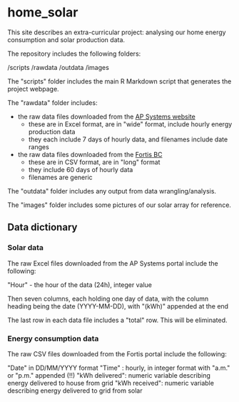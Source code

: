 # home_solar

This site describes an extra-curricular project: analysing our home energy consumption and solar production data.

The repository includes the following folders:

/scripts
/rawdata
/outdata
/images

The "scripts" folder includes the main R Markdown script that generates the project webpage.

The "rawdata" folder includes:  
- the raw data files downloaded from the [AP Systems website](https://www.apsystemsema.com)
  - these are in Excel format, are in "wide" format, include hourly energy production data
  - they each include 7 days of hourly data, and filenames include date ranges
- the raw data files downloaded from the [Fortis BC](https://www.fortisbc.com)
  - these are in CSV format, are in "long" format
  - they include 60 days of hourly data
  - filenames are generic
  
The "outdata" folder includes any output from data wrangling/analysis.
 
The "images" folder includes some pictures of our solar array for reference.

## Data dictionary

### Solar data

The raw Excel files downloaded from the AP Systems portal include the following:

"Hour" - the hour of the data (24h), integer value

Then seven columns, each holding one day of data, with the column heading being the date (YYYY-MM-DD), with "(kWh)" appended at the end

The last row in each data file includes a "total" row.  This will be eliminated.

### Energy consumption data

The raw CSV files downloaded from the Fortis portal include the following:

"Date" in DD/MM/YYYY format
"Time" : hourly, in integer format with "a.m." or "p.m." appended (!!)
"kWh delivered": numeric variable describing energy delivered to house from grid
"kWh received": numeric variable describing energy delivered to grid from solar
